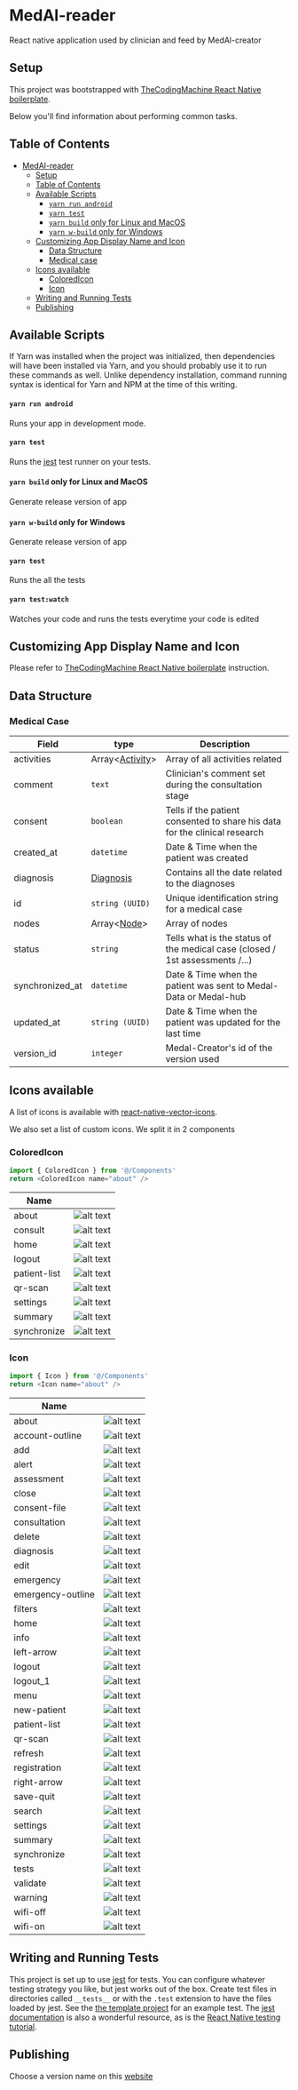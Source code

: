 # MedAl-reader

React native application used by clinician and feed by MedAl-creator

## Setup

This project was bootstrapped with [TheCodingMachine React Native boilerplate](https://github.com/thecodingmachine/react-native-boilerplate).

Below you'll find information about performing common tasks.

## Table of Contents

- [MedAl-reader](#medal-reader)
  - [Setup](#setup)
  - [Table of Contents](#table-of-contents)
  - [Available Scripts](#available-scripts)
    - [`yarn run android`](#yarn-run-android)
    - [`yarn test`](#yarn-test)
    - [`yarn build` only for Linux and MacOS](#yarn-build-only-for-linux-and-macos)
    - [`yarn w-build` only for Windows](#yarn-w-build-only-for-windows)
  - [Customizing App Display Name and Icon](#customizing-app-display-name-and-icon)
    - [Data Structure](#data-structure)
    - [Medical case](#medical-case)
  - [Icons available](#icons-available)
    - [ColoredIcon](#coloredicon)
    - [Icon](#icon)
  - [Writing and Running Tests](#writing-and-running-tests)
  - [Publishing](#publishing)

## Available Scripts

If Yarn was installed when the project was initialized, then dependencies will have been installed via Yarn, and you should probably use it to run these commands as well. Unlike dependency installation, command running syntax is identical for Yarn and NPM at the time of this writing.

#### `yarn run android`

Runs your app in development mode.

#### `yarn test`

Runs the [jest](https://github.com/facebook/jest) test runner on your tests.

#### `yarn build` only for Linux and MacOS

Generate release version of app

#### `yarn w-build` only for Windows

Generate release version of app

#### `yarn test`

Runs the all the tests

#### `yarn test:watch`

Watches your code and runs the tests everytime your code is edited

## Customizing App Display Name and Icon

Please refer to [TheCodingMachine React Native boilerplate](https://github.com/thecodingmachine/react-native-boilerplate) instruction.

## Data Structure

### Medical Case

| Field           | type                         | Description                                                                  |
| --------------- | ---------------------------- | ---------------------------------------------------------------------------- |
| activities      | Array<[Activity](#activity)> | Array of all activities related                                              |
| comment         | `text`                       | Clinician's comment set during the consultation stage                        |
| consent         | `boolean`                    | Tells if the patient consented to share his data for the clinical research   |
| created_at      | `datetime`                   | Date & Time when the patient was created                                     |
| diagnosis       | [Diagnosis](#diagnosis)      | Contains all the date related to the diagnoses                               |
| id              | `string (UUID)`              | Unique identification string for a medical case                              |
| nodes           | Array<[Node](#node)>         | Array of nodes                                                               |
| status          | `string`                     | Tells what is the status of the medical case (closed / 1st assessments /...) |
| synchronized_at | `datetime`                   | Date & Time when the patient was sent to Medal-Data or Medal-hub             |
| updated_at      | `string (UUID)`              | Date & Time when the patient was updated for the last time                   |
| version_id      | `integer`                    | Medal-Creator's id of the version used                                       |

## Icons available

A list of icons is available with [react-native-vector-icons](https://github.com/oblador/react-native-vector-icons).

We also set a list of custom icons. We split it in 2 components

### ColoredIcon

```javascript
import { ColoredIcon } from '@/Components'
return <ColoredIcon name="about" />
```

| Name         |                                                                                                                                                      |
| ------------ | :--------------------------------------------------------------------------------------------------------------------------------------------------: |
| about        |        ![alt text](https://github.com/Wavemind/liwi-medal-reader/blob/develop/documentations/images/colored/about_color.png?raw=true 'alert')        |
| consult      |      ![alt text](https://github.com/Wavemind/liwi-medal-reader/blob/develop/documentations/images/colored/consult_color.png?raw=true 'consult')      |
| home         |         ![alt text](https://github.com/Wavemind/liwi-medal-reader/blob/develop/documentations/images/colored/home_color.png?raw=true 'home')         |
| logout       |       ![alt text](https://github.com/Wavemind/liwi-medal-reader/blob/develop/documentations/images/colored/logout_color.png?raw=true 'logout')       |
| patient-list | ![alt text](https://github.com/Wavemind/liwi-medal-reader/blob/develop/documentations/images/colored/patient-list_color.png?raw=true 'patient-list') |
| qr-scan      |      ![alt text](https://github.com/Wavemind/liwi-medal-reader/blob/develop/documentations/images/colored/qr-scan_color.png?raw=true 'qr-scan')      |
| settings     |     ![alt text](https://github.com/Wavemind/liwi-medal-reader/blob/develop/documentations/images/colored/settings_color.png?raw=true 'settings')     |
| summary      |      ![alt text](https://github.com/Wavemind/liwi-medal-reader/blob/develop/documentations/images/colored/summary_color.png?raw=true 'summary')      |
| synchronize  |  ![alt text](https://github.com/Wavemind/liwi-medal-reader/blob/develop/documentations/images/colored/synchronize_color.png?raw=true 'synchronize')  |

### Icon

```javascript
import { Icon } from '@/Components'
return <Icon name="about" />
```

| Name              |                                                                                                                                                        |
| ----------------- | :----------------------------------------------------------------------------------------------------------------------------------------------------: |
| about             |             ![alt text](https://github.com/Wavemind/liwi-medal-reader/blob/develop/documentations/images/about_light.png?raw=true 'about')             |
| account-outline   |   ![alt text](https://github.com/Wavemind/liwi-medal-reader/blob/develop/documentations/images/account-outline_light.png?raw=true 'account-outline')   |
| add               |               ![alt text](https://github.com/Wavemind/liwi-medal-reader/blob/develop/documentations/images/add_light.png?raw=true 'add')               |
| alert             |             ![alt text](https://github.com/Wavemind/liwi-medal-reader/blob/develop/documentations/images/alert_light.png?raw=true 'alert')             |
| assessment        |        ![alt text](https://github.com/Wavemind/liwi-medal-reader/blob/develop/documentations/images/assessment_light.png?raw=true 'assessment')        |
| close             |             ![alt text](https://github.com/Wavemind/liwi-medal-reader/blob/develop/documentations/images/close_light.png?raw=true 'close')             |
| consent-file      |      ![alt text](https://github.com/Wavemind/liwi-medal-reader/blob/develop/documentations/images/consent-file_light.png?raw=true 'consent-file')      |
| consultation      |        ![alt text](https://github.com/Wavemind/liwi-medal-reader/blob/develop/documentations/images/consult_light.png?raw=true 'consultation')         |
| delete            |            ![alt text](https://github.com/Wavemind/liwi-medal-reader/blob/develop/documentations/images/delete_light.png?raw=true 'delete')            |
| diagnosis         |         ![alt text](https://github.com/Wavemind/liwi-medal-reader/blob/develop/documentations/images/diagnosis_light.png?raw=true 'diagnosis')         |
| edit              |              ![alt text](https://github.com/Wavemind/liwi-medal-reader/blob/develop/documentations/images/edit_light.png?raw=true 'edit')              |
| emergency         |         ![alt text](https://github.com/Wavemind/liwi-medal-reader/blob/develop/documentations/images/emergency_light.png?raw=true 'emergency')         |
| emergency-outline | ![alt text](https://github.com/Wavemind/liwi-medal-reader/blob/develop/documentations/images/emergency-outline_light.png?raw=true 'emergency-outline') |
| filters           |           ![alt text](https://github.com/Wavemind/liwi-medal-reader/blob/develop/documentations/images/filtre_light.png?raw=true 'filters')            |
| home              |              ![alt text](https://github.com/Wavemind/liwi-medal-reader/blob/develop/documentations/images/home_light.png?raw=true 'home')              |
| info              |              ![alt text](https://github.com/Wavemind/liwi-medal-reader/blob/develop/documentations/images/info_light.png?raw=true 'info')              |
| left-arrow        |        ![alt text](https://github.com/Wavemind/liwi-medal-reader/blob/develop/documentations/images/left-arrow_light.png?raw=true 'left-arrow')        |
| logout            |            ![alt text](https://github.com/Wavemind/liwi-medal-reader/blob/develop/documentations/images/logout_light.png?raw=true 'logout')            |
| logout_1          |          ![alt text](https://github.com/Wavemind/liwi-medal-reader/blob/develop/documentations/images/logout_light_1.png?raw=true 'logout_1')          |
| menu              |              ![alt text](https://github.com/Wavemind/liwi-medal-reader/blob/develop/documentations/images/menu_light.png?raw=true 'menu')              |
| new-patient       |       ![alt text](https://github.com/Wavemind/liwi-medal-reader/blob/develop/documentations/images/new-patient_light.png?raw=true 'new-patient')       |
| patient-list      |      ![alt text](https://github.com/Wavemind/liwi-medal-reader/blob/develop/documentations/images/patient-list_light.png?raw=true 'patient-list')      |
| qr-scan           |           ![alt text](https://github.com/Wavemind/liwi-medal-reader/blob/develop/documentations/images/qr-scan_light.png?raw=true 'qr-scan')           |
| refresh           |           ![alt text](https://github.com/Wavemind/liwi-medal-reader/blob/develop/documentations/images/refresh_light.png?raw=true 'refresh')           |
| registration      |      ![alt text](https://github.com/Wavemind/liwi-medal-reader/blob/develop/documentations/images/registration_light.png?raw=true 'registration')      |
| right-arrow       |       ![alt text](https://github.com/Wavemind/liwi-medal-reader/blob/develop/documentations/images/right-arrow_light.png?raw=true 'right-arrow')       |
| save-quit         |         ![alt text](https://github.com/Wavemind/liwi-medal-reader/blob/develop/documentations/images/save-quit_light.png?raw=true 'save-quit')         |
| search            |            ![alt text](https://github.com/Wavemind/liwi-medal-reader/blob/develop/documentations/images/search_light.png?raw=true 'search')            |
| settings          |          ![alt text](https://github.com/Wavemind/liwi-medal-reader/blob/develop/documentations/images/settings_light.png?raw=true 'settings')          |
| summary           |           ![alt text](https://github.com/Wavemind/liwi-medal-reader/blob/develop/documentations/images/summary_light.png?raw=true 'summary')           |
| synchronize       |       ![alt text](https://github.com/Wavemind/liwi-medal-reader/blob/develop/documentations/images/synchronize_light.png?raw=true 'synchronize')       |
| tests             |           ![alt text](https://github.com/Wavemind/liwi-medal-reader/blob/develop/documentations/images/validate_light.png?raw=true 'tests')            |
| validate          |          ![alt text](https://github.com/Wavemind/liwi-medal-reader/blob/develop/documentations/images/warning_light.png?raw=true 'validate')           |
| warning           |           ![alt text](https://github.com/Wavemind/liwi-medal-reader/blob/develop/documentations/images/warning_light.png?raw=true 'warning')           |
| wifi-off          |          ![alt text](https://github.com/Wavemind/liwi-medal-reader/blob/develop/documentations/images/wifi-off_light.png?raw=true 'wifi-off')          |
| wifi-on           |           ![alt text](https://github.com/Wavemind/liwi-medal-reader/blob/develop/documentations/images/wifi-on_light.png?raw=true 'wifi-on')           |

## Writing and Running Tests

This project is set up to use [jest](https://facebook.github.io/jest/) for tests. You can configure whatever testing strategy you like, but jest works out of the box. Create test files in directories called `__tests__` or with the `.test` extension to have the files loaded by jest. See the [the template project](https://github.com/react-community/create-react-native-app/blob/master/react-native-scripts/template/App.test.js) for an example test. The [jest documentation](https://facebook.github.io/jest/docs/en/getting-started.html) is also a wonderful resource, as is the [React Native testing tutorial](https://facebook.github.io/jest/docs/en/tutorial-react-native.html).

## Publishing

Choose a version name on this [website](https://www.ikea.com/)
